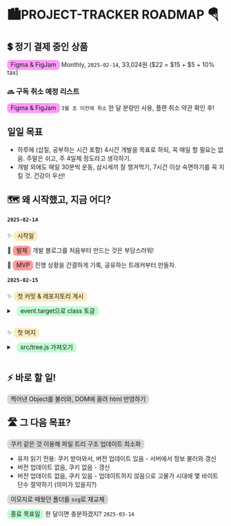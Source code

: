 # 🏙️PROJECT-TRACKER ROADMAP 🪂

## 💲 정기 결제 중인 상품

<span class="highlight pink" style="border-radius: 8px; padding: 2px 8px 4px 8px; background-color: rgba(255, 56, 245, 0.5)">Figma & FigJam</span> Monthly, `2025-02-14`, 33,024원 ($22 = $15 + $5 + 10% tax)

### 🔜 구독 취소 예정 리스트

<span class="highlight pink" style="border-radius: 8px; padding: 2px 8px 4px 8px; background-color: rgba(255, 56, 245, 0.5)">Figma & FigJam</span> `3월 초 이전에 취소` 한 달 분량만 사용, 플랜 취소 약관 확인 후!

## 일일 목표

- 하루에 (삽질, 공부하는 시간 포함) 4시간 개발을 목표로 하되, 꼭 매일 할 필요는 없음. 주말은 쉬고, 주 4일제 정도라고 생각하기.
- 개발 외에도 매일 30분씩 운동, 삼시세끼 잘 챙겨먹기, 7시간 이상 숙면하기를 꼭 지킬 것. 건강이 우선!

## 🗺️ 왜 시작했고, 지금 어디?

#### `2025-02-14`

✨ <span class="highlight yellow" style="border-radius: 8px; padding: 2px 8px 4px 8px; background-color: rgba(255, 192, 55, 0.32)">시작일</span>

📌 <span class="highlight" style="border-radius: 8px; padding: 2px 8px 4px 8px; background-color: rgba(255, 56, 56, 0.5)">발제</span> 개발 블로그를 처음부터 만드는 것은 부담스러워!

🎯 <span class="highlight" style="border-radius: 8px; padding: 2px 8px 4px 8px; background-color: rgba(255, 56, 56, 0.5)">MVP</span> 진행 상황을 간결하게 기록, 공유하는 트래커부터 만들자.

#### `2025-02-15`

✨ <span class="highlight yellow" style="border-radius: 8px; padding: 2px 8px 4px 8px; background-color: rgba(255, 192, 55, 0.32)"> 첫 커밋 & 레포지토리 게시</span>

<details style="padding-bottom: 8px;">
<summary style="padding-bottom: 8px">&nbsp;&nbsp;<span class="highlight green" style="border-radius: 8px; padding: 2px 8px 4px 8px; background-color: rgba(41, 255, 105, 0.3)">event.target으로 class 토글</span>
</summary>

- 하단 디렉토리를 하나의 태그로 묶어, `display: none;` 담긴 class 떼다 붙였다 `toggle`해 구현
- 트리형 자료와 알맞는 `tag`? `ul > li` 구조
- [하드코딩 후 범용성 고민](troubleshooting.md/#-미흡한-기능-개선): `event.target` 활용해 해결!
- 예상 소요 시간은 `20분` 이었으나, 실제 구현까지 `1시간 20분` 가량 걸림. 다음 `바로 할 일`은 처음 떠오르는 예상 시간에 `* 6` 할 것.</details>

✨ <span class="highlight yellow" style="border-radius: 8px; padding: 2px 8px 4px 8px; background-color: rgba(255, 192, 55, 0.32)"> 첫 머지</span>

<details style="padding-bottom: 8px;">
<summary style="padding-bottom: 8px">&nbsp;&nbsp;<span class="highlight green" style="border-radius: 8px; padding: 2px 8px 4px 8px; background-color: rgba(41, 255, 105, 0.3)">src/tree.js 가져오기</span>
</summary>

- https://www.30secondsofcode.org/js/s/data-structures-tree/ 의 예시 코드를 사용함
- 새로 만든 `tree` 인스턴스에 `TreeNode`를 하나씩 추가
- 각 `TreeNode` class 인스턴스의 `key`가 ROOT부터 해당 node까지의 순서를 모아둔 것임을 체감</details>

## ⚡ 바로 할 일!

<span class="highlight grey" style="border-radius: 8px; padding: 2px 8px 4px 8px; background-color: rgba(127, 127, 127, 0.3)"> 찍어낸 Object를 불러와, DOM에 올려 html 반영하기</span>

## 🛣️ 그 다음 목표?

<span class="highlight grey" style="border-radius: 8px; padding: 2px 8px 4px 8px; background-color: rgba(127, 127, 127, 0.3)"> 쿠키 같은 것 이용해 파일 트리 구조 업데이트 최소화</span>

- 유저 읽기 전용: 쿠키 받아와서, 버전 업데이트 있음 - 서버에서 정보 불러와 갱신
- 버전 업데이트 없음, 쿠키 없음 - 갱신
- 버전 업데이트 없음, 쿠키 있음 - 업데이트하지 않음으로 고물가 시대에 몇 바이트 단수 절약하기 (의미가 있을지?)

<span class="highlight grey" style="border-radius: 8px; padding: 2px 8px 4px 8px; background-color: rgba(127, 127, 127, 0.3)"> 이모지로 때웠던 폴더를 `svg`로 재교체</span>

<span class="highlight green" style="border-radius: 8px; padding: 2px 8px 4px 8px; background-color: rgba(41, 255, 105, 0.3)"> 종료 목표일</span> 한 달이면 충분하겠지? `2025-03-14`
